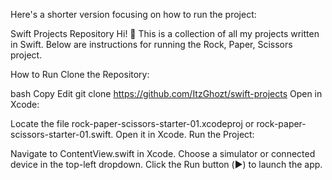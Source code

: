 
Here's a shorter version focusing on how to run the project:

Swift Projects Repository
Hi! 👋 This is a collection of all my projects written in Swift. Below are instructions for running the Rock, Paper, Scissors project.

How to Run
Clone the Repository:

bash
Copy
Edit
git clone https://github.com/ItzGhozt/swift-projects
Open in Xcode:

Locate the file rock-paper-scissors-starter-01.xcodeproj or rock-paper-scissors-starter-01.swift.
Open it in Xcode.
Run the Project:

Navigate to ContentView.swift in Xcode.
Choose a simulator or connected device in the top-left dropdown.
Click the Run button (▶️) to launch the app.

